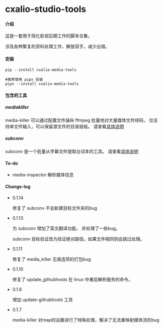 # cxalio-studio-tools

#### 介绍

这是一套用于简化影视后期工作的脚本合集。

涉及各种繁复的资料处理工作，解放双手，减少出错。

#### 安装

```shell
pip --install cxalio-media-tools

#推荐使用 pipx 安装
pipx --install cxalio-media-tools
```

#### 包含的工具

##### mediakiller

media-killer 可以通过配置文件操纵 ffmpeg 批量地对大量媒体文件转码，
仅支持单文件输入，可以保留源文件的目录层级。
请查看[具体说明](media_killer/help.md)

##### subconv

subconv 是一个批量从字幕文件提取台词本的工具。
请查看[具体说明](src/sub_conv/help.md)

#### To-do

- media-inspector 解析媒体信息

#### Change-log

- 0.1.14
  
  修复了 subconv 不会新建目标文件夹的bug

- 0.1.13

  为 subconv 增加了英文翻译功能，
  并处理了一些bug。

  subconv 目标验证改为验证绝对路径。如果文件相同则会跳过处理。

- 0.1.11
  
  修复了 media_killer 无值选项的打包bug

- 0.1.10

  修复了 update_githubhosts 在 linux 中重启解析服务的命令。

- 0.1.8

  增加 update-githubhosts 工具

- 0.1.7
  
  media-killer 对map的设置进行了特殊处理，解决了无法重映射媒体流的bug
